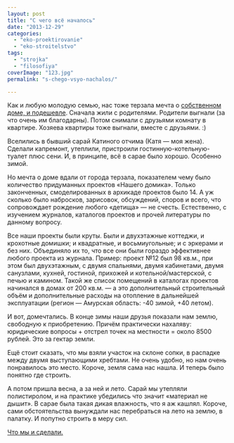 ```yaml
---
layout: post
title: "С чего всё началось"
date: "2013-12-29"
categories: 
  - "eko-proektirovanie"
  - "eko-stroitelstvo"
tags: 
  - "strojka"
  - "filosofiya"
coverImage: "123.jpg"
permalink: "s-chego-vsyo-nachalos/"

---
```


Как и любую молодую семью, нас тоже терзала мечта о [собственном доме, и подешевле](/dom-za-100-tysyach-rubley). Сначала жили с родителями. Родители выгнали (за что очень им благодарны). Потом снимали с друзьями комнату в квартире. Хозяева квартиры тоже выгнали, вместе с друзьями. :)

Вселились в бывший сарай Катиного отчима (Катя — моя жена). Сделали капремонт, утеплили, пристроили гостинную-котельную-туалет плюс сени. И, в принципе, всё в сарае было хорошо. Особенно зимой.

Но мечта о доме вдали от города терзала, показателем чему было количество придуманных проектов «Нашего домика». Только законченных, смоделированных в архикаде проектов было 14. А уж сколько было набросков, зарисовок, обсуждений, споров и всего, что сопровождает рождение любого «детища» — не счесть. Естественно, с изучением журналов, каталогов проектов и прочей литературы по данному вопросу.

Все наши проекты были круты. Были и двухэтажные коттеджи, и крохотные домишки; и квадратные, и восьмиугольные; и с эркерами и без них. Объединяло их то, что все они были гораздо эффективнее любого проекта из журнала. Пример: проект №12 был 98 кв.м., при этом был двухэтажным, с двумя спальнями, двумя кабинетами, двумя санузлами, кухней, гостиной, прихожей и котельной/мастерской, с печью и камином. Такой же список помещений в каталогах проектов начинался в домах от 200 кв.м. — а это дополнительный строительный объём и дополнительные расходы на отопление в дальнейшей эксплуатации (регион — Амурская область: -40 зимой, +40 летом).

И вот, домечтались. В конце зимы наши друзья показали нам землю, свободную к приобретению. Причём практически нахаляву: юридические вопросы + отстрел точек на местности = около 8500 рублей. Это за гектар земли.

Ещё стоит сказать, что мы взяли участок на склоне сопки, в распадке между двумя выступающими хребтами. Не очень удобно, но нам очень понравилось это место. Короче, земля сама нас нашла. И теперь было понятно где строить.

А потом пришла весна, а за ней и лето. Сарай мы утепляли полистиролом, и на практике убедились что значит «материал не дышит». В сарае была такая дикая влажность, что я аж кашлял. Короче, сами обстоятельства вынуждали нас перебраться на лето на землю, в палатку. И попутно строить в меру сил.

[Что мы и сделали.](/likbez-po-tehnologiam-ekostroitelstva)
